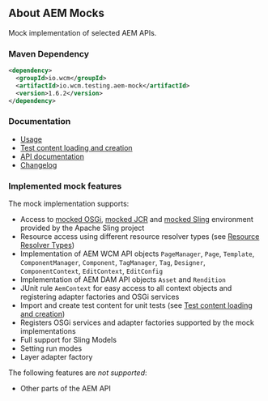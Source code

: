 ## About AEM Mocks

Mock implementation of selected AEM APIs.

### Maven Dependency

```xml
<dependency>
  <groupId>io.wcm</groupId>
  <artifactId>io.wcm.testing.aem-mock</artifactId>
  <version>1.6.2</version>
</dependency>
```

### Documentation

* [Usage](usage.html)
* [Test content loading and creation](usage-content-loader-builder.html)
* [API documentation](apidocs/)
* [Changelog](changes-report.html)


### Implemented mock features

The mock implementation supports:

* Access to [mocked OSGi][osgi-mock], [mocked JCR][jcr-mock] and [mocked Sling][sling-mock] environment provided by the Apache Sling project
* Resource access using different resource resolver types (see [Resource Resolver Types][sling-mock-rrtypes])
* Implementation of AEM WCM API objects `PageManager`, `Page`, `Template`, `ComponentManager`, `Component`, `TagManager`, `Tag`, `Designer`,
  `ComponentContext`, `EditContext`, `EditConfig`
* Implementation of AEM DAM API objects `Asset` and `Rendition`
* JUnit rule `AemContext` for easy access to all context objects and registering adapter factories and OSGi services
* Import and create test content for unit tests (see [Test content loading and creation](usage-content-loader-builder.html))
* Registers OSGi services and adapter factories supported by the mock implementations
* Full support for Sling Models
* Setting run modes
* Layer adapter factory

The following features are *not supported*:

* Other parts of the AEM API


[osgi-mock]: http://sling.apache.org/documentation/development/osgi-mock.html
[jcr-mock]: http://sling.apache.org/documentation/development/jcr-mock.html
[sling-mock]: http://sling.apache.org/documentation/development/sling-mock.html
[sling-mock-rrtypes]: http://sling.apache.org/documentation/development/sling-mock.html#resource-resolver-types
